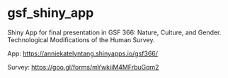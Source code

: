# gsf_shiny_app
Shiny App for final presentation in GSF 366: Nature, Culture, and Gender. Technological Modifications of the Human Survey.

App: https://anniekatelyntang.shinyapps.io/gsf366/

Survey: https://goo.gl/forms/mYwkiiM4MFrbuGqm2
